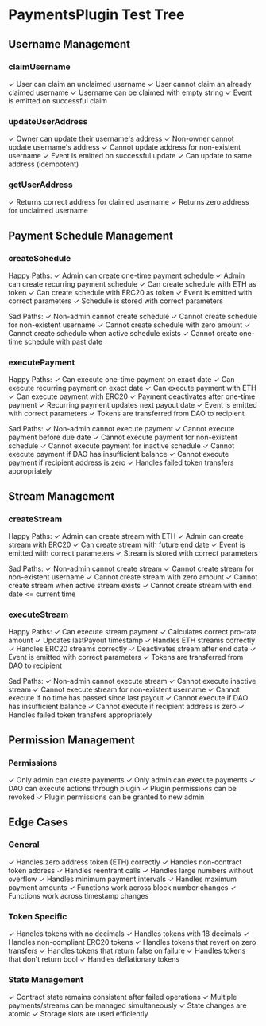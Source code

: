 # PaymentsPlugin Test Tree

## Username Management

### claimUsername

✓ User can claim an unclaimed username
✓ User cannot claim an already claimed username
✓ Username can be claimed with empty string
✓ Event is emitted on successful claim

### updateUserAddress

✓ Owner can update their username's address
✓ Non-owner cannot update username's address
✓ Cannot update address for non-existent username
✓ Event is emitted on successful update
✓ Can update to same address (idempotent)

### getUserAddress

✓ Returns correct address for claimed username
✓ Returns zero address for unclaimed username

## Payment Schedule Management

### createSchedule

Happy Paths:
✓ Admin can create one-time payment schedule
✓ Admin can create recurring payment schedule
✓ Can create schedule with ETH as token
✓ Can create schedule with ERC20 as token
✓ Event is emitted with correct parameters
✓ Schedule is stored with correct parameters

Sad Paths:
✓ Non-admin cannot create schedule
✓ Cannot create schedule for non-existent username
✓ Cannot create schedule with zero amount
✓ Cannot create schedule when active schedule exists
✓ Cannot create one-time schedule with past date

### executePayment

Happy Paths:
✓ Can execute one-time payment on exact date
✓ Can execute recurring payment on exact date
✓ Can execute payment with ETH
✓ Can execute payment with ERC20
✓ Payment deactivates after one-time payment
✓ Recurring payment updates next payout date
✓ Event is emitted with correct parameters
✓ Tokens are transferred from DAO to recipient

Sad Paths:
✓ Non-admin cannot execute payment
✓ Cannot execute payment before due date
✓ Cannot execute payment for non-existent schedule
✓ Cannot execute payment for inactive schedule
✓ Cannot execute payment if DAO has insufficient balance
✓ Cannot execute payment if recipient address is zero
✓ Handles failed token transfers appropriately

## Stream Management

### createStream

Happy Paths:
✓ Admin can create stream with ETH
✓ Admin can create stream with ERC20
✓ Can create stream with future end date
✓ Event is emitted with correct parameters
✓ Stream is stored with correct parameters

Sad Paths:
✓ Non-admin cannot create stream
✓ Cannot create stream for non-existent username
✓ Cannot create stream with zero amount
✓ Cannot create stream when active stream exists
✓ Cannot create stream with end date <= current time

### executeStream

Happy Paths:
✓ Can execute stream payment
✓ Calculates correct pro-rata amount
✓ Updates lastPayout timestamp
✓ Handles ETH streams correctly
✓ Handles ERC20 streams correctly
✓ Deactivates stream after end date
✓ Event is emitted with correct parameters
✓ Tokens are transferred from DAO to recipient

Sad Paths:
✓ Non-admin cannot execute stream
✓ Cannot execute inactive stream
✓ Cannot execute stream for non-existent username
✓ Cannot execute if no time has passed since last payout
✓ Cannot execute if DAO has insufficient balance
✓ Cannot execute if recipient address is zero
✓ Handles failed token transfers appropriately

## Permission Management

### Permissions

✓ Only admin can create payments
✓ Only admin can execute payments
✓ DAO can execute actions through plugin
✓ Plugin permissions can be revoked
✓ Plugin permissions can be granted to new admin

## Edge Cases

### General

✓ Handles zero address token (ETH) correctly
✓ Handles non-contract token address
✓ Handles reentrant calls
✓ Handles large numbers without overflow
✓ Handles minimum payment intervals
✓ Handles maximum payment amounts
✓ Functions work across block number changes
✓ Functions work across timestamp changes

### Token Specific

✓ Handles tokens with no decimals
✓ Handles tokens with 18 decimals
✓ Handles non-compliant ERC20 tokens
✓ Handles tokens that revert on zero transfers
✓ Handles tokens that return false on failure
✓ Handles tokens that don't return bool
✓ Handles deflationary tokens

### State Management

✓ Contract state remains consistent after failed operations
✓ Multiple payments/streams can be managed simultaneously
✓ State changes are atomic
✓ Storage slots are used efficiently

